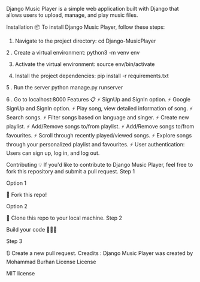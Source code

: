 Django Music Player is a simple web application built with Django that allows users to upload, manage, and play music files.

Installation 📦
To install Django Music Player, follow these steps:

1. Navigate to the project directory:
  cd Django-MusicPlayer

2 . Create a virtual environment:
  python3 -m venv env
  
3. Activate the virtual environment:
  source env/bin/activate

5. Install the project dependencies:
  pip install -r requirements.txt

5 . Run the server
  python manage.py runserver
  
6 . Go to localhost:8000
Features 📋
⚡️ SignUp and SignIn option.
⚡️ Google SignUp and SignIn option.
⚡️ Play song, view detailed information of song.
⚡️ Search songs.
⚡️ Filter songs based on language and singer.
⚡️ Create new playlist.
⚡️ Add/Remove songs to/from playlist.
⚡️ Add/Remove songs to/from favourites.
⚡️ Scroll through recently played/viewed songs.
⚡️ Explore songs through your personalized playlist and favourites.
⚡️ User authentication: Users can sign up, log in, and log out.

Contributing 💡
If you'd like to contribute to Django Music Player, feel free to fork this repository and submit a pull request.
Step 1

Option 1

🍴 Fork this repo!

Option 2

👯 Clone this repo to your local machine.
Step 2

Build your code 🔨🔨🔨

Step 3

🔃 Create a new pull request.
Creadits :
Django Music Player was created by Mohammad Burhan
License
License

MIT license
